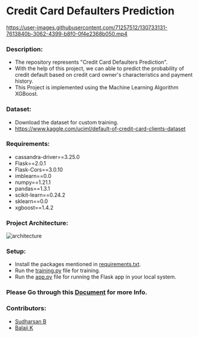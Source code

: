 
# Credit Card Defaulters Prediction


https://user-images.githubusercontent.com/71257512/130733131-7613840b-3062-4399-b8f0-0f4e2368b050.mp4

### Description:
- The repository represents "Credit Card Defaulters Prediction".
- With the help of this project, we can able to predict the probability of credit default based on credit card owner's characteristics and payment history.
- This Project is implemented using the Machine Learning Algorithm XGBoost.


### Dataset:
- Download the dataset for custom training.
- https://www.kaggle.com/uciml/default-of-credit-card-clients-dataset

### Requirements:
- cassandra-driver==3.25.0
- Flask==2.0.1
- Flask-Cors==3.0.10
- imblearn==0.0
- numpy==1.21.1
- pandas==1.3.1
- scikit-learn==0.24.2
- sklearn==0.0
- xgboost==1.4.2

### Project Architecture:
![architecture](https://user-images.githubusercontent.com/71257512/130731860-f8b5b1c1-5bc1-4a0d-9ad6-307522a5c722.png)

### Setup:
- Install the packages mentioned in [requirements.txt](https://github.com/sudharsanbaskars/CreditCardDefaultersPrediction/blob/main/requirements.txt).
- Run the [training.py](https://github.com/sudharsanbaskars/CreditCardDefaultersPrediction/blob/main/training.py) file for training.
- Run the [app.py](https://github.com/sudharsanbaskars/CreditCardDefaultersPrediction/blob/main/app.py) file for running the Flask app in your local system.

### Please Go through this [Document](https://docs.google.com/document/d/1FUak7BSp467CnqKWBxS8ZbsCquiqKriw/edit?usp=sharing&ouid=104052966349863954359&rtpof=true&sd=true) for more Info.

### Contributors:
- [Sudharsan B](https://www.linkedin.com/in/sudharsan-b-9447a51ab/)
- [Balaji K](https://www.linkedin.com/in/balaji-k-3127a01ab/)
